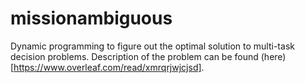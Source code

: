 # missionambiguous

Dynamic programming to figure out the optimal solution to multi-task decision problems. Description of the problem can be found (here)[https://www.overleaf.com/read/xmrqrjwjcjsd].
